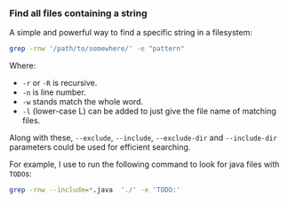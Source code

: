 ### Find all files containing a string

A simple and powerful way to find a specific string in a filesystem:

```bash
grep -rnw '/path/to/somewhere/' -e "pattern"
```
Where:
- `-r` or `-R` is recursive.
- `-n` is line number.
- `-w` stands match the whole word.
- `-l` (lower-case L) can be added to just give the file name of matching files.
    
Along with these, `--exclude`, `--include`, `--exclude-dir` and `--include-dir` parameters could be used for efficient searching. 

For example, I use to run the following command to look for java files with `TODO`s:

```bash
grep -rnw --include=*.java  './' -e 'TODO:'
```